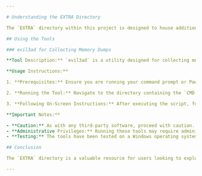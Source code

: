 ```yaml
---

# Understanding the EXTRA Directory

The `EXTRA` directory within this project is designed to house additional tools and resources that complement the primary functionalities provided by the main software. These tools are third-party applications that have been tested on a Windows operating system and are intended for educational purposes only. It's important to note that while these tools have been tested on the main device, they should be used with caution and may require administrative privileges to run.

## Using the Tools

### evil3ad for Collecting Memory Dumps

**Tool Description:** `evil3ad` is a utility designed for collecting memory dumps. It's a powerful tool that can be used for educational purposes to understand memory management and debugging techniques.

**Usage Instructions:**

1. **Prerequisites:** Ensure you are running your command prompt or PowerShell as an administrator. This is crucial for the tool to function correctly.

2. **Running the Tool:** Navigate to the directory containing the `CMD.ps1` script (Found in the folder called MemDump). In the command prompt or PowerShell, type `.\CMD.ps1` and press Enter.

3. **Following On-Screen Instructions:** After executing the script, follow the on-screen instructions provided by the tool. This process can take approximately 1 hour to complete, depending on the system's specifications and the amount of data being processed.

**Important Notes:**

- **Caution:** As with any third-party software, proceed with caution. These tools are provided for educational purposes and should not be used for malicious activities.
- **Administrative Privileges:** Running these tools may require administrative privileges. Ensure you have the necessary permissions before attempting to use them.
- **Testing:** The tools have been tested on a Windows operating system. However, compatibility with other operating systems cannot be guaranteed.

## Conclusion

The `EXTRA` directory is a valuable resource for users looking to explore additional functionalities and tools that complement the main software. By following the provided instructions and using these tools responsibly, users can enhance their understanding and skills in various areas of software development and system management.

---
```

